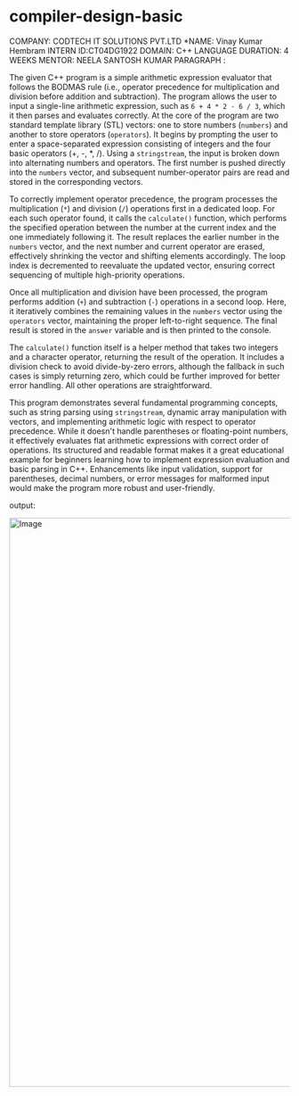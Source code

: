 # compiler-design-basic
COMPANY: CODTECH IT SOLUTIONS PVT.LTD
*NAME: Vinay Kumar Hembram
INTERN ID:CT04DG1922 
DOMAIN: C++ LANGUAGE
DURATION: 4 WEEKS
MENTOR: NEELA SANTOSH KUMAR
PARAGRAPH : 

The given C++ program is a simple arithmetic expression evaluator that follows the BODMAS rule (i.e., operator precedence for multiplication and division before addition and subtraction). The program allows the user to input a single-line arithmetic expression, such as `6 + 4 * 2 - 6 / 3`, which it then parses and evaluates correctly. At the core of the program are two standard template library (STL) vectors: one to store numbers (`numbers`) and another to store operators (`operators`). It begins by prompting the user to enter a space-separated expression consisting of integers and the four basic operators (+, -, \*, /). Using a `stringstream`, the input is broken down into alternating numbers and operators. The first number is pushed directly into the `numbers` vector, and subsequent number-operator pairs are read and stored in the corresponding vectors.

To correctly implement operator precedence, the program processes the multiplication (`*`) and division (`/`) operations first in a dedicated loop. For each such operator found, it calls the `calculate()` function, which performs the specified operation between the number at the current index and the one immediately following it. The result replaces the earlier number in the `numbers` vector, and the next number and current operator are erased, effectively shrinking the vector and shifting elements accordingly. The loop index is decremented to reevaluate the updated vector, ensuring correct sequencing of multiple high-priority operations.

Once all multiplication and division have been processed, the program performs addition (`+`) and subtraction (`-`) operations in a second loop. Here, it iteratively combines the remaining values in the `numbers` vector using the `operators` vector, maintaining the proper left-to-right sequence. The final result is stored in the `answer` variable and is then printed to the console.

The `calculate()` function itself is a helper method that takes two integers and a character operator, returning the result of the operation. It includes a division check to avoid divide-by-zero errors, although the fallback in such cases is simply returning zero, which could be further improved for better error handling. All other operations are straightforward.

This program demonstrates several fundamental programming concepts, such as string parsing using `stringstream`, dynamic array manipulation with vectors, and implementing arithmetic logic with respect to operator precedence. While it doesn't handle parentheses or floating-point numbers, it effectively evaluates flat arithmetic expressions with correct order of operations. Its structured and readable format makes it a great educational example for beginners learning how to implement expression evaluation and basic parsing in C++. Enhancements like input validation, support for parentheses, decimal numbers, or error messages for malformed input would make the program more robust and user-friendly.

output: 




<img width="1920" height="1020" alt="Image" src="https://github.com/user-attachments/assets/2fda128d-ffb8-4f07-a847-3401eb8c0534" />
